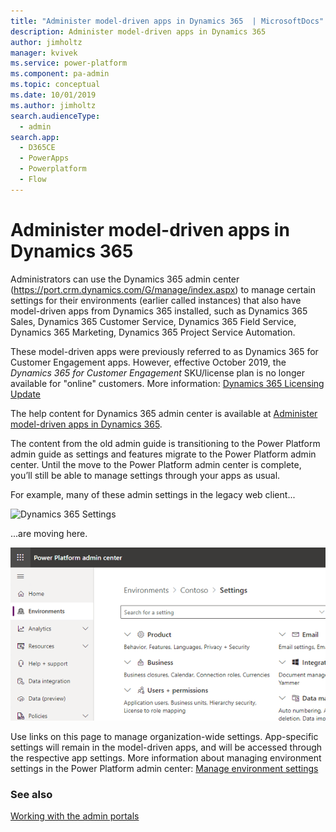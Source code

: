 ```yaml
---
title: "Administer model-driven apps in Dynamics 365  | MicrosoftDocs"
description: Administer model-driven apps in Dynamics 365 
author: jimholtz
manager: kvivek
ms.service: power-platform
ms.component: pa-admin
ms.topic: conceptual
ms.date: 10/01/2019
ms.author: jimholtz
search.audienceType: 
  - admin
search.app:
  - D365CE
  - PowerApps
  - Powerplatform
  - Flow
---
```

# Administer model-driven apps in Dynamics 365 

Administrators can use the Dynamics 365 admin center (<https://port.crm.dynamics.com/G/manage/index.aspx>) to manage certain settings for their environments (earlier called instances) that also have model-driven apps from Dynamics 365 installed, such as Dynamics 365 Sales, Dynamics 365 Customer Service, Dynamics 365 Field Service, Dynamics 365 Marketing, Dynamics 365 Project Service Automation.  

These model-driven apps were previously referred to as Dynamics 365 for Customer Engagement apps. However, effective October 2019, the *Dynamics 365 for Customer Engagement* SKU/license plan is no longer available for "online" customers. More information: [Dynamics 365 Licensing Update](https://docs.microsoft.com/dynamics365/licensing/update)

The help content for Dynamics 365 admin center is available at [Administer model-driven apps in Dynamics 365](https://docs.microsoft.com/dynamics365/admin/admin-guide).

The content from the old admin guide is transitioning to the Power Platform admin guide as settings and features migrate to the Power Platform admin center. Until the move to the Power Platform admin center is complete, you’ll still be able to manage settings through your apps as usual.

For example, many of these admin settings in the legacy web client...

![Dynamics 365 Settings](./media/old-settings.png)

...are moving here.

![Environment settings](media/environment-settings-mini.png)

Use links on this page to manage organization-wide settings. App-specific settings will remain in the model-driven apps, and will be accessed through the respective app settings. More information about managing environment settings in the Power Platform admin center: [Manage environment settings](admin-settings.md) 

### See also
[Working with the admin portals](wp-work-with-admin-portals.md)
